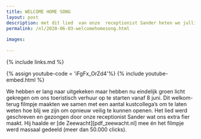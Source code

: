 ```yaml
---
title: WELCOME HOME SONG
layout: post
description: met dit lied  van onze  receptionist Sander heten we jullie opnieuw van harte welkom
permalink: /nl/2020-06-03-welcomehomesong.html
    
images: 
    
---
```


{% include links.md %}

{% assign youtube-code = 'iFgFx_OrZd4'%}
{% include youtube-embed.html %}

We hebben er lang naar uitgekeken maar hebben nu  eindelijk groen licht gekregen om ons toeristisch verhuur op te starten vanaf 8 juni.
Dit welkom-terug filmpje maakten we samen met een aantal kustcollega’s om te laten weten hoe blij we zijn om opnieuw veilig te kunnen openen.
Het lied werd geschreven en gezongen door onze receptionist Sander wat ons extra fier maakt. Hij haalde er [de Zeewacht][pdf_zeewacht.nl] mee én het filmpje werd massaal gedeeld (meer dan 50.000 clicks).
